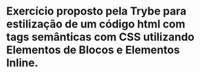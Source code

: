 # Exercício proposto pela Trybe para estilização de um código html com tags semânticas com CSS utilizando Elementos de Blocos e Elementos Inline.
